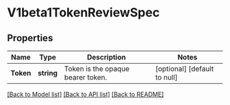 # V1beta1TokenReviewSpec

## Properties
Name | Type | Description | Notes
------------ | ------------- | ------------- | -------------
**Token** | **string** | Token is the opaque bearer token. | [optional] [default to null]

[[Back to Model list]](../README.md#documentation-for-models) [[Back to API list]](../README.md#documentation-for-api-endpoints) [[Back to README]](../README.md)



